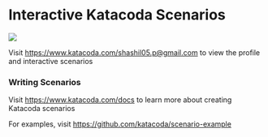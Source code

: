 # Interactive Katacoda Scenarios

[![](http://shields.katacoda.com/katacoda/shashil05.p@gmail.com/count.svg)](https://www.katacoda.com/shashil05.p@gmail.com "Get your profile on Katacoda.com")

Visit https://www.katacoda.com/shashil05.p@gmail.com to view the profile and interactive scenarios

### Writing Scenarios
Visit https://www.katacoda.com/docs to learn more about creating Katacoda scenarios

For examples, visit https://github.com/katacoda/scenario-example
